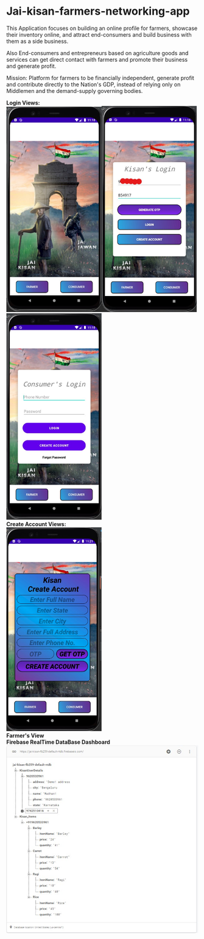 # Jai-kisan-farmers-networking-app
  This Application focuses on building an online profile for farmers, showcase their inventory online, and attract end-consumers and build business with them as a side business.
  
  Also End-consumers and entrepreneurs based on agriculture goods and services can get direct contact with farmers and promote their business and generate profit.
  
  Mission: Platform for farmers to be financially independent, generate profit and contribute directly to the Nation's GDP, instead of relying only on Middlemen and the demand-supply governing bodies.

**Login Views:** </br>
 <img src="Screenshots/mainActivity.jpg" width="250" title="MainPage"><img src="Screenshots/kisan%20login%20page.jpg" width="250" title="kisan loginpage">
 <img src="Screenshots/consumerLoginPage.jpg" width="250" title="consumerLoginPage"></br>
 **Create Account Views:**</br>
 <img src="Screenshots/KisanCreateAC.jpg" width="250" title="KisanCreateAC"></br>
 **Farmer's View**</br>
 **Firebase RealTime DataBase Dashboard**</br>
  <img src="Screenshots/firebase%20RD.jpg" title="firebase RD">

